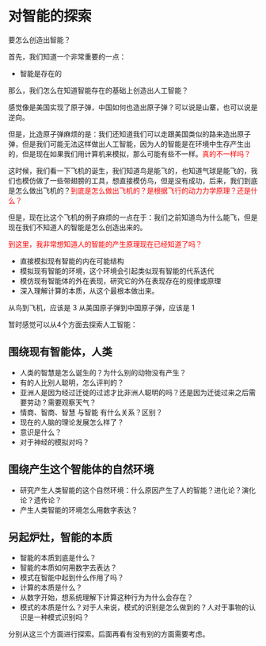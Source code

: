 

# 对智能的探索

要怎么创造出智能？

首先，我们知道一个非常重要的一点：

- 智能是存在的

那么，我们怎么在知道智能存在的基础上创造出人工智能？

感觉像是美国实现了原子弹，中国如何也造出原子弹？可以说是山寨，也可以说是逆向。

但是，比造原子弹麻烦的是：我们还知道我们可以走跟美国类似的路来造出原子弹，但是我们可能无法这样做出人工智能，因为人的智能是在环境中生存产生出的，但是现在如果我们用计算机来模拟，那么可能有些不一样。<span style="color:red;">真的不一样吗？</span>


这时候，我们看一下飞机的诞生，我们知道鸟是能飞的，也知道气球是能飞的，我们也模仿做了一些带翅膀的工具，想直接模仿鸟，但是没有成功，后来，我们到底是怎么做出飞机的？<span style="color:red;">到底是怎么做出飞机的？是根据飞行的动力力学原理？还是什么？</span>

但是，现在比这个飞机的例子麻烦的一点在于：我们之前知道鸟为什么能飞，但是现在我们不知道人的智能是怎么创造出来的。


<span style="color:red;">到这里，我非常想知道人的智能的产生原理现在已经知道了吗？</span>


- 直接模拟现有智能的内在可能结构
- 模拟现有智能的环境，这个环境会引起类似现有智能的代系迭代
- 模仿现有智能体的外在表现，研究它的外在表现存在的规律或原理
- 深入理解计算的本质，从这个最根本做出来。


从鸟到飞机，应该是 3
从美国原子弹到中国原子弹，应该是 1



暂时感觉可以从4个方面去探索人工智能：

## 围绕现有智能体，人类

- 人类的智慧是怎么诞生的？为什么别的动物没有产生？
- 有的人比别人聪明，怎么评判的？
- 亚洲人是因为经过迁徙的过滤才比非洲人聪明的吗？还是因为迁徙过来之后需要劳动？需要观察天气？
- 情商、智商、智慧 与智能 有什么关系？区别？
- 现在的人脑的理论发展怎么样了？
- 意识是什么？
- 对于神经的模拟对吗？


## 围绕产生这个智能体的自然环境

- 研究产生人类智能的这个自然环境：什么原因产生了人的智能？进化论？演化论？遗传论？
- 产生人类智能的环境怎么用数字表达？


## 另起炉灶，智能的本质

- 智能的本质到底是什么？
- 智能的本质如何用数字去表达？
- 模式在智能中起到什么作用了吗？
- 计算的本质是什么？
- 从数字开始，想系统理解下计算这种行为为什么会存在？
- 模式的本质是什么？对于人来说，模式的识别是怎么做到的？人对于事物的认识是一种模式识别吗？


分别从这三个方面进行探索。后面再看有没有别的方面需要考虑。
